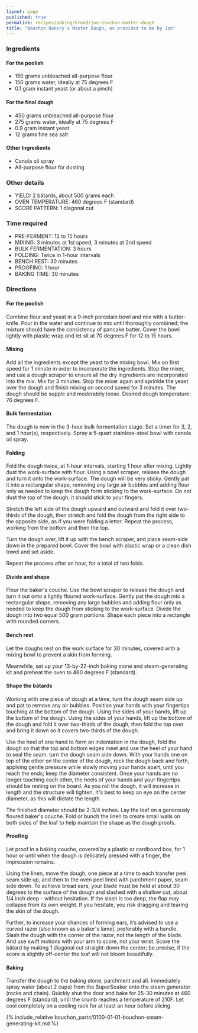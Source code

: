 ```yaml
---
layout: page
published: true
permalink: recipes/baking/bread/jon-bouchon-master-dough
title: "Bouchon Bakery's Master Dough, as provided to me by Jon"
---
```

### Ingredients
#### For the poolish
* 150 grams unbleached all-purpose flour
* 150 grams water, ideally at 75 degrees F
* 0.1 gram instant yeast (or about a pinch)

#### For the final dough
* 450 grams unbleached all-purpose flour
* 275 grams water, ideally at 75 degrees F
* 0.9 gram instant yeast
* 12 grams fine sea salt

#### Other Ingredients
* Canola oil spray
* All-purpose flour for dusting

### Other details
* YIELD: 2 bâtards, about 500 grams each
* OVEN TEMPERATURE: 460 degrees F (standard)
* SCORE PATTERN: 1 diagonal cut

### Time required
* PRE-FERMENT: 12 to 15 hours
* MIXING: 3 minutes at 1st speed, 3 minutes at 2nd speed
* BULK FERMENTATION: 3 hours
* FOLDING: Twice in 1-hour intervals
* BENCH REST: 30 minutes
* PROOFING: 1 hour
* BAKING TIME: 30 minutes


### Directions
#### For the poolish
Combine flour and yeast in a 9-inch porcelain bowl and mix with a butter-knife. Pour in the water and continue to mix until thoroughly combined; the mixture should have the consistency of pancake batter. Cover the bowl lightly with plastic wrap and let sit at 70 degrees F for 12 to 15 hours. 

#### Mixing
Add all the ingredients except the yeast to the mixing bowl. Mix on first speed for 1 minute in order to incorporate the ingredients. Stop the mixer, and use a dough scraper to ensure all the dry ingredients are incorporated into the mix. Mix for 3 minutes. Stop the mixer again and sprinkle the yeast over the dough and finish mixing on second speed for 3 minutes. The dough should be supple and moderately loose. Desired dough temperature: 76 degrees F. 

#### Bulk fermentation
The dough is now in the 3-hour bulk fermentation stage. Set a timer for 3, 2, and 1 hour(s), respectively. Spray a 5-quart stainless-steel bowl with canola oil spray.

#### Folding
Fold the dough twice, at 1-hour intervals, starting 1 hour after mixing. Lightly dust the work-surface with flour. Using a bowl scraper, release the dough and turn it onto the work-surface. The dough will be very sticky. Gently pat it into a rectangular shape, removing any large air bubbles and adding flour only as needed to keep the dough form sticking to the work-surface. Do not dust the top of the dough; it should stick to your fingers.

Stretch the left side of the dough upward and outward and fold it over two-thirds of the dough, then stretch and fold the dough from the right side to the opposite side, as if you were folding a letter. Repeat the process, working from the bottom and then the top. 

Turn the dough over, lift it up with the bench scraper, and place seam-side down in the prepared bowl. Cover the bowl with plastic wrap or a clean dish towel and set aside. 

Repeat the process after an hour, for a total of two folds.

#### Divide and shape
Flour the baker's couche. Use the bowl scraper to release the dough and turn it out onto a lightly floured work-surface. Gently pat the dough into a rectangular shape, removing any large bubbles and adding flour only as needed to keep the dough from sticking to the work-surface. Divide the dough into two equal 500 gram portions. Shape each piece into a rectangle with rounded corners. 

#### Bench rest
Let the doughs rest on the work surface for 30 minutes, covered with a mixing bowl to prevent a skin from forming.

Meanwhile, set up your 13-by-22-inch baking stone and steam-generating kit and preheat the oven to 460 degrees F (standard).

#### Shape the bâtards
Working with one piece of dough at a time, turn the dough seam side up and pat to remove any air bubbles. Position your hands with your fingertips touching at the bottom of the dough. Using the sides of your hands, lift up the bottom of the dough. Using the sides of your hands, lift up the bottom of the dough and fold it over two-thirds of the dough, then fold the top over and bring it down so it covers two-thirds of the dough.   

Use the heel of one hand to form an indentation in the dough, fold the dough so that the top and bottom edges meet and use the heel of your hand to seal the seam. turn the dough seam side down. With your hands one on top of the other on the center of the dough, rock the dough back and forth, applying gentle pressure while slowly moving your hands apart, until you reach the ends; keep the diameter consistent. Once your hands are no longer touching each other, the heels of your hands and your fingertips should be resting on the board. As you roll the dough, it will increase in length and the structure will tighten. It's best to keep an eye on the center diameter, as this will dictate the length. 

The finished diameter should be 2-3/4 inches. Lay the loaf on a generously floured baker's couche. Fold or bunch the linen to create small walls on both sides of the loaf to help maintain the shape as the dough proofs.

#### Proofing

Let proof in a baking couche, covered by a plastic or cardboard box, for 1 hour or until when the dough is delicately pressed with a finger, the impression remains.

Using the linen, move the dough, one piece at a time to each transfer peel, seam side up, and then to the oven peel lined with parchment paper, seam side down. To achieve bread ears, your blade must be held at about 30 degrees to the surface of the dough and slashed with a shallow cut, about 1/4 inch deep - without hesitation. If the slash is too deep, the flap may collapse from its own weight. If you hesitate, you risk dragging and tearing the skin of the dough.

Further, to increase your chances of forming ears, it’s advised to use a curved razor (also known as a baker's lame), preferably with a handle. Slash the dough with the corner of the razor, not the length of the blade. And use swift motions with your arm to score, not your wrist. Score the bâtard by making 1 diagonal cut straight-down the center; be precise, if the score is slightly off-center the loaf will not bloom beautifully. 

#### Baking

Transfer the dough to the baking stone, parchment and all. Immediately spray water (about 2 cups) from the SuperSoaker onto the steam generator (rocks and chain). Quickly shut the door and bake for 25-30 minutes at 460 degrees F (standard), until the crumb reaches a temperature of 210F. Let cool completely on a cooling rack for at least an hour before slicing.

{% include_relative bouchon_parts/0100-01-01-bouchon-steam-generating-kit.md %}
